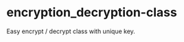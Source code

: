 encryption_decryption-class
===========================

Easy encrypt / decrypt class with unique key.
